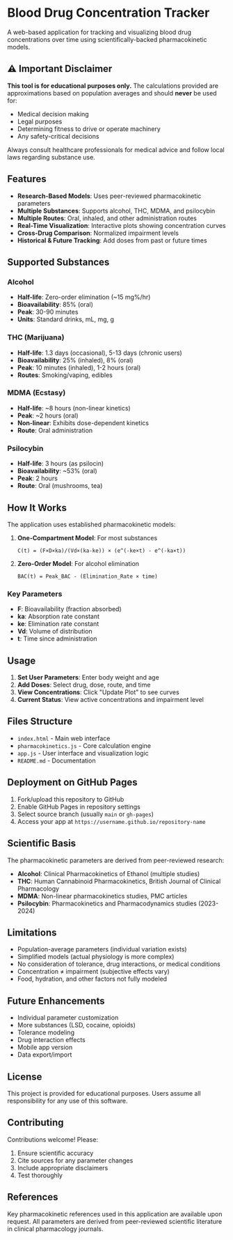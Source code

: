 # Blood Drug Concentration Tracker

A web-based application for tracking and visualizing blood drug concentrations over time using scientifically-backed pharmacokinetic models.

## ⚠️ Important Disclaimer

**This tool is for educational purposes only.** The calculations provided are approximations based on population averages and should **never** be used for:
- Medical decision making
- Legal purposes
- Determining fitness to drive or operate machinery
- Any safety-critical decisions

Always consult healthcare professionals for medical advice and follow local laws regarding substance use.

## Features

- **Research-Based Models**: Uses peer-reviewed pharmacokinetic parameters
- **Multiple Substances**: Supports alcohol, THC, MDMA, and psilocybin
- **Multiple Routes**: Oral, inhaled, and other administration routes
- **Real-Time Visualization**: Interactive plots showing concentration curves
- **Cross-Drug Comparison**: Normalized impairment levels
- **Historical & Future Tracking**: Add doses from past or future times

## Supported Substances

### Alcohol
- **Half-life**: Zero-order elimination (~15 mg%/hr)
- **Bioavailability**: 85% (oral)
- **Peak**: 30-90 minutes
- **Units**: Standard drinks, mL, mg, g

### THC (Marijuana)
- **Half-life**: 1.3 days (occasional), 5-13 days (chronic users)
- **Bioavailability**: 25% (inhaled), 8% (oral)
- **Peak**: 10 minutes (inhaled), 1-2 hours (oral)
- **Routes**: Smoking/vaping, edibles

### MDMA (Ecstasy)
- **Half-life**: ~8 hours (non-linear kinetics)
- **Peak**: ~2 hours (oral)
- **Non-linear**: Exhibits dose-dependent kinetics
- **Route**: Oral administration

### Psilocybin
- **Half-life**: 3 hours (as psilocin)
- **Bioavailability**: ~53% (oral)
- **Peak**: 2 hours
- **Route**: Oral (mushrooms, tea)

## How It Works

The application uses established pharmacokinetic models:

1. **One-Compartment Model**: For most substances
   ```
   C(t) = (F×D×ka)/(Vd×(ka-ke)) × (e^(-ke×t) - e^(-ka×t))
   ```

2. **Zero-Order Model**: For alcohol elimination
   ```
   BAC(t) = Peak_BAC - (Elimination_Rate × time)
   ```

### Key Parameters
- **F**: Bioavailability (fraction absorbed)
- **ka**: Absorption rate constant
- **ke**: Elimination rate constant  
- **Vd**: Volume of distribution
- **t**: Time since administration

## Usage

1. **Set User Parameters**: Enter body weight and age
2. **Add Doses**: Select drug, dose, route, and time
3. **View Concentrations**: Click "Update Plot" to see curves
4. **Current Status**: View active concentrations and impairment level

## Files Structure

- `index.html` - Main web interface
- `pharmacokinetics.js` - Core calculation engine
- `app.js` - User interface and visualization logic
- `README.md` - Documentation

## Deployment on GitHub Pages

1. Fork/upload this repository to GitHub
2. Enable GitHub Pages in repository settings
3. Select source branch (usually `main` or `gh-pages`)
4. Access your app at `https://username.github.io/repository-name`

## Scientific Basis

The pharmacokinetic parameters are derived from peer-reviewed research:

- **Alcohol**: Clinical Pharmacokinetics of Ethanol (multiple studies)
- **THC**: Human Cannabinoid Pharmacokinetics, British Journal of Clinical Pharmacology
- **MDMA**: Non-linear pharmacokinetics studies, PMC articles
- **Psilocybin**: Pharmacokinetics and Pharmacodynamics studies (2023-2024)

## Limitations

- Population-average parameters (individual variation exists)
- Simplified models (actual physiology is more complex)
- No consideration of tolerance, drug interactions, or medical conditions
- Concentration ≠ impairment (subjective effects vary)
- Food, hydration, and other factors not fully modeled

## Future Enhancements

- Individual parameter customization
- More substances (LSD, cocaine, opioids)
- Tolerance modeling
- Drug interaction effects
- Mobile app version
- Data export/import

## License

This project is provided for educational purposes. Users assume all responsibility for any use of this software.

## Contributing

Contributions welcome! Please:
1. Ensure scientific accuracy
2. Cite sources for any parameter changes  
3. Include appropriate disclaimers
4. Test thoroughly

## References

Key pharmacokinetic references used in this application are available upon request. All parameters are derived from peer-reviewed scientific literature in clinical pharmacology journals.
